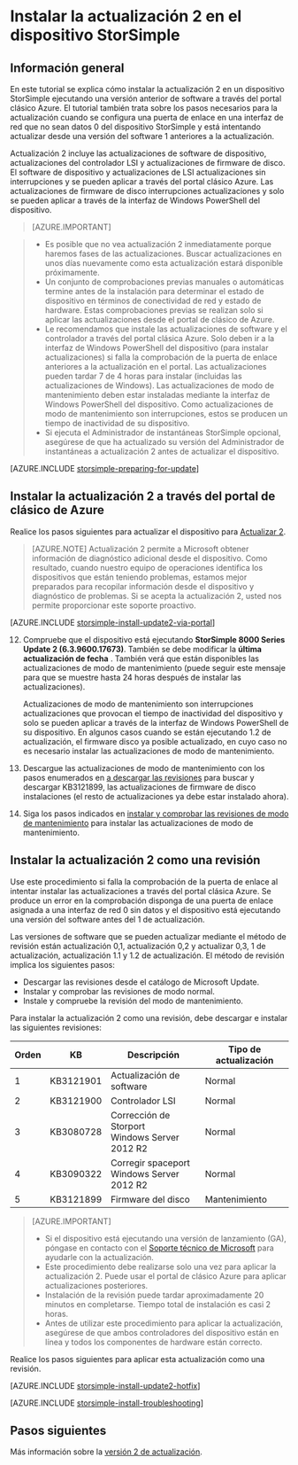 <properties
   pageTitle="Instalar la actualización 2 en el dispositivo StorSimple | Microsoft Azure"
   description="Se explica cómo instalar StorSimple 8000 Series 2 en el dispositivo de la serie 8000 StorSimple."
   services="storsimple"
   documentationCenter="NA"
   authors="alkohli"
   manager="carmonm"
   editor="" />
<tags
   ms.service="storsimple"
   ms.devlang="NA"
   ms.topic="article"
   ms.tgt_pltfrm="NA"
   ms.workload="TBD"
   ms.date="09/21/2016"
   ms.author="alkohli" />

# <a name="install-update-2-on-your-storsimple-device"></a>Instalar la actualización 2 en el dispositivo StorSimple

## <a name="overview"></a>Información general

En este tutorial se explica cómo instalar la actualización 2 en un dispositivo StorSimple ejecutando una versión anterior de software a través del portal clásico Azure. El tutorial también trata sobre los pasos necesarios para la actualización cuando se configura una puerta de enlace en una interfaz de red que no sean datos 0 del dispositivo StorSimple y está intentando actualizar desde una versión del software 1 anteriores a la actualización.

Actualización 2 incluye las actualizaciones de software de dispositivo, actualizaciones del controlador LSI y actualizaciones de firmware de disco. El software de dispositivo y actualizaciones de LSI actualizaciones sin interrupciones y se pueden aplicar a través del portal clásico Azure. Las actualizaciones de firmware de disco interrupciones actualizaciones y solo se pueden aplicar a través de la interfaz de Windows PowerShell del dispositivo.

> [AZURE.IMPORTANT]

> -  Es posible que no vea actualización 2 inmediatamente porque haremos fases de las actualizaciones. Buscar actualizaciones en unos días nuevamente como esta actualización estará disponible próximamente.
> - Un conjunto de comprobaciones previas manuales o automáticas termine antes de la instalación para determinar el estado de dispositivo en términos de conectividad de red y estado de hardware. Estas comprobaciones previas se realizan solo si aplicar las actualizaciones desde el portal de clásico de Azure.
> - Le recomendamos que instale las actualizaciones de software y el controlador a través del portal clásica Azure. Solo deben ir a la interfaz de Windows PowerShell del dispositivo (para instalar actualizaciones) si falla la comprobación de la puerta de enlace anteriores a la actualización en el portal. Las actualizaciones pueden tardar 7 de 4 horas para instalar (incluidas las actualizaciones de Windows). Las actualizaciones de modo de mantenimiento deben estar instaladas mediante la interfaz de Windows PowerShell del dispositivo. Como actualizaciones de modo de mantenimiento son interrupciones, estos se producen un tiempo de inactividad de su dispositivo.
> - Si ejecuta el Administrador de instantáneas StorSimple opcional, asegúrese de que ha actualizado su versión del Administrador de instantáneas a actualización 2 antes de actualizar el dispositivo.

[AZURE.INCLUDE [storsimple-preparing-for-update](../../includes/storsimple-preparing-for-updates.md)]

## <a name="install-update-2-via-the-azure-classic-portal"></a>Instalar la actualización 2 a través del portal de clásico de Azure

Realice los pasos siguientes para actualizar el dispositivo para [Actualizar 2](storsimple-update2-release-notes.md).


> [AZURE.NOTE]
Actualización 2 permite a Microsoft obtener información de diagnóstico adicional desde el dispositivo. Como resultado, cuando nuestro equipo de operaciones identifica los dispositivos que están teniendo problemas, estamos mejor preparados para recopilar información desde el dispositivo y diagnóstico de problemas. Si se acepta la actualización 2, usted nos permite proporcionar este soporte proactivo.

[AZURE.INCLUDE [storsimple-install-update2-via-portal](../../includes/storsimple-install-update2-via-portal.md)]

12. Compruebe que el dispositivo está ejecutando **StorSimple 8000 Series Update 2 (6.3.9600.17673)**. También se debe modificar la **última actualización de fecha** . También verá que están disponibles las actualizaciones de modo de mantenimiento (puede seguir este mensaje para que se muestre hasta 24 horas después de instalar las actualizaciones).

    Actualizaciones de modo de mantenimiento son interrupciones actualizaciones que provocan el tiempo de inactividad del dispositivo y solo se pueden aplicar a través de la interfaz de Windows PowerShell de su dispositivo. En algunos casos cuando se están ejecutando 1.2 de actualización, el firmware disco ya posible actualizado, en cuyo caso no es necesario instalar las actualizaciones de modo de mantenimiento.

13. Descargue las actualizaciones de modo de mantenimiento con los pasos enumerados en [a descargar las revisiones](#to-download-hotfixes) para buscar y descargar KB3121899, las actualizaciones de firmware de disco instalaciones (el resto de actualizaciones ya debe estar instalado ahora).

13. Siga los pasos indicados en [instalar y comprobar las revisiones de modo de mantenimiento](#to-install-and-verify-maintenance-mode-hotfixes) para instalar las actualizaciones de modo de mantenimiento.


## <a name="install-update-2-as-a-hotfix"></a>Instalar la actualización 2 como una revisión

Use este procedimiento si falla la comprobación de la puerta de enlace al intentar instalar las actualizaciones a través del portal clásica Azure. Se produce un error en la comprobación disponga de una puerta de enlace asignada a una interfaz de red 0 sin datos y el dispositivo está ejecutando una versión del software antes del 1 de actualización.

Las versiones de software que se pueden actualizar mediante el método de revisión están actualización 0,1, actualización 0,2 y actualizar 0,3, 1 de actualización, actualización 1.1 y 1.2 de actualización. El método de revisión implica los siguientes pasos:

- Descargar las revisiones desde el catálogo de Microsoft Update.
- Instalar y comprobar las revisiones de modo normal.
- Instale y compruebe la revisión del modo de mantenimiento.

Para instalar la actualización 2 como una revisión, debe descargar e instalar las siguientes revisiones:

| Orden  | KB        | Descripción                    | Tipo de actualización  |
|--------|-----------|-------------------------|------------- |
| 1      | KB3121901 | Actualización de software         |  Normal     |
| 2      | KB3121900 | Controlador LSI              |  Normal     |
| 3      | KB3080728 | Corrección de Storport </br> Windows Server 2012 R2 |  Normal     |
| 4      | KB3090322 | Corregir spaceport </br> Windows Server 2012 R2 |  Normal     |
| 5      | KB3121899 | Firmware del disco           | Mantenimiento  |


> [AZURE.IMPORTANT]
>
> - Si el dispositivo está ejecutando una versión de lanzamiento (GA), póngase en contacto con el [Soporte técnico de Microsoft](storsimple-contact-microsoft-support.md) para ayudarle con la actualización.
> - Este procedimiento debe realizarse solo una vez para aplicar la actualización 2. Puede usar el portal de clásico Azure para aplicar actualizaciones posteriores.
> - Instalación de la revisión puede tardar aproximadamente 20 minutos en completarse. Tiempo total de instalación es casi 2 horas.
> - Antes de utilizar este procedimiento para aplicar la actualización, asegúrese de que ambos controladores del dispositivo están en línea y todos los componentes de hardware están correcto.

Realice los pasos siguientes para aplicar esta actualización como una revisión.

[AZURE.INCLUDE [storsimple-install-update2-hotfix](../../includes/storsimple-install-update2-hotfix.md)]

[AZURE.INCLUDE [storsimple-install-troubleshooting](../../includes/storsimple-install-troubleshooting.md)]



## <a name="next-steps"></a>Pasos siguientes

Más información sobre la [versión 2 de actualización](storsimple-update2-release-notes.md).
